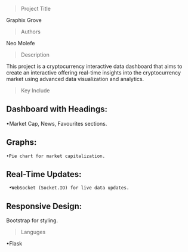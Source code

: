 > Project Title

Graphix Grove

> Authors

Neo Molefe

> Description

This project is a cryptocurrency interactive data dashboard that aims to create an interactive offering real-time insights into the cryptocurrency market using advanced data visualization and analytics.


> Key Include  

## Dashboard with Headings:
   •Market Cap, News, Favourites sections.
## Graphs:
    •Pie chart for market capitalization.
## Real-Time Updates:
     •WebSocket (Socket.IO) for live data updates.
## Responsive Design:
Bootstrap for styling.

> Languges

  •Flask
  
